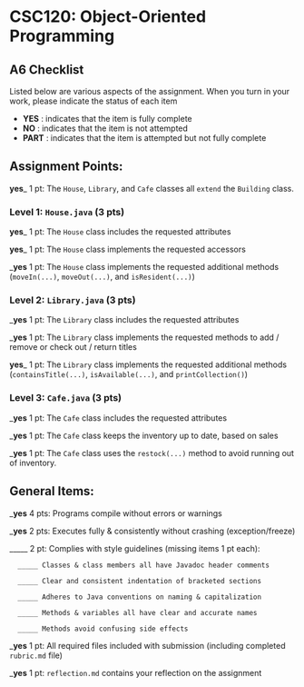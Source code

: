 # CSC120: Object-Oriented Programming
## A6 Checklist

Listed below are various aspects of the assignment.  When you turn in your work, please indicate the status of each item

- **YES** : indicates that the item is fully complete
- **NO** : indicates that the item is not attempted
- **PART** : indicates that the item is attempted but not fully complete


## Assignment Points:

__yes___ 1 pt: The `House`, `Library`, and `Cafe` classes all `extend` the `Building` class.

### Level 1: `House.java` (3 pts)

__yes___ 1 pt: The `House` class includes the requested attributes

__yes___ 1 pt: The `House` class implements the requested accessors

___yes__ 1 pt: The `House` class implements the requested additional methods (`moveIn(...)`, `moveOut(...)`, and `isResident(...)`)

### Level 2: `Library.java` (3 pts)

___yes__ 1 pt: The `Library` class includes the requested attributes

___yes__ 1 pt: The `Library` class implements the requested methods to add / remove or check out / return titles

__yes___ 1 pt: The `Library` class implements the requested additional methods (`containsTitle(...)`, `isAvailable(...)`, and `printCollection()`)

### Level 3: `Cafe.java` (3 pts)

___yes__ 1 pt: The `Cafe` class includes the requested attributes

___yes__ 1 pt: The `Cafe` class keeps the inventory up to date, based on sales

___yes__ 1 pt: The `Cafe` class uses the `restock(...)` method to avoid running out of inventory.



## General Items:

___yes__ 4 pts: Programs compile without errors or warnings

___yes__ 2 pts: Executes fully & consistently without crashing (exception/freeze)

_____ 2 pt: Complies with style guidelines (missing items 1 pt each):

      _____ Classes & class members all have Javadoc header comments

      _____ Clear and consistent indentation of bracketed sections

      _____ Adheres to Java conventions on naming & capitalization

      _____ Methods & variables all have clear and accurate names

      _____ Methods avoid confusing side effects

___yes__ 1 pt: All required files included with submission (including completed `rubric.md` file)

___yes__ 1 pt: `reflection.md` contains your reflection on the assignment
